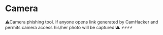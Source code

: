# Camera
⚠️Camera phishing tool. If anyone opens link generated by CamHacker and permits camera access his/her photo will be captured!⚠️
⚡⚡⚡⚡
